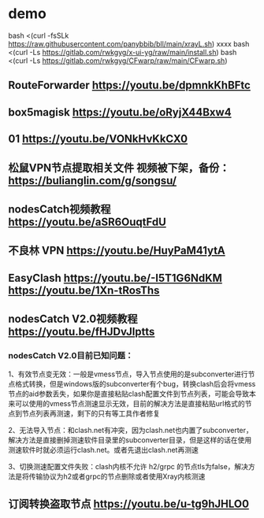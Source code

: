 # demo
bash <(curl -fsSLk https://raw.githubusercontent.com/panybbib/bll/main/xrayL.sh) xxxx
bash <(curl -Ls https://gitlab.com/rwkgyg/x-ui-yg/raw/main/install.sh)
bash <(curl -Ls https://gitlab.com/rwkgyg/CFwarp/raw/main/CFwarp.sh)

## RouteForwarder <https://youtu.be/dpmnkKhBFtc>
## box5magisk <https://youtu.be/oRyjX44Bxw4>
## 01 <https://youtu.be/VONkHvKkCX0>
## 松鼠VPN节点提取相关文件 视频被下架，备份：<https://bulianglin.com/g/songsu/>
## nodesCatch视频教程 <https://youtu.be/aSR6OuqtFdU>
## 不良林 VPN <https://youtu.be/HuyPaM41ytA>
## EasyClash <https://youtu.be/-I5T1G6NdKM> <https://youtu.be/1Xn-tRosThs>
## nodesCatch V2.0视频教程 <https://youtu.be/fHJDvJIptts>

### nodesCatch V2.0目前已知问题：
1、有效节点变无效：一般是vmess节点，导入节点使用的是subconverter进行节点格式转换，但是windows版的subconverter有个bug，转换clash后会将vmess节点的aid参数丢失，如果你是直接粘贴clash配置文件到节点列表，可能会导致本来可以使用的vmess节点测速显示无效，目前的解决方法是直接粘贴url格式的节点到节点列表再测速，剩下的只有等工具作者修复

2、无法导入节点：和clash.net有冲突，因为clash.net也内置了subconverter，解决方法是直接删掉测速软件目录里的subconverter目录，但是这样的话在使用测速软件时就必须运行clash.net。或者先退出clash.net再测速

3、切换测速配置文件失败：clash内核不允许 h2/grpc 的节点tls为false，解决方法是将传输协议为h2或者grpc的节点删除或者使用Xray内核测速

## 订阅转换盗取节点 <https://youtu.be/u-tg9hJHLO0>
